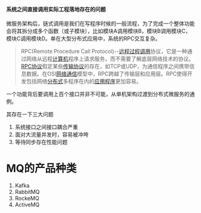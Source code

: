 #### 系统之间直接调用实际工程落地存在的问题

微服务架构后，链式调用是我们在写程序时候的一般流程，为了完成一个整体功能会将其拆分成多个函数（或子模块），比如模块A调用模块B，模块B调用模块C，模块C调用模块D。单在大型分布式应用中，系统的RPC交互复杂。

> RPC(Remote Procedure Call Protocol)--[远程过程调用](https://baike.so.com/doc/7849156-8123251.html)协议，它是一种通过网络从远程[计算机](https://baike.so.com/doc/3435270-3615253.html)程序上请求服务，而不需要了解底层网络技术的协议。[RPC协议](https://baike.so.com/doc/1329787-1405841.html)假定某些[传输协议](https://baike.so.com/doc/4873795-5091524.html)的存在，如TCP或UDP，为通信程序之间携带信息数据。在OSI[网络通信](https://baike.so.com/doc/5715305-5928031.html)模型中，RPC跨越了传输层和应用层。RPC使得开发包括网络[分布式](https://baike.so.com/doc/6151328-6364526.html)多程序在内的[应用程序](https://baike.so.com/doc/3417785-3597266.html)更加容易。

一个功能背后要调用上百个接口并非不可能，从单机架构过渡到分布式微服务的通例。

其存在一下三大问题

1. 系统接口之间接口耦合严重
2. 面对大流量并发时，容易被冲垮
3. 等待同步存在性能问题

# MQ的产品种类

1. Kafka
2. RabbitMQ
3. RockeMQ
4. ActiveMQ

